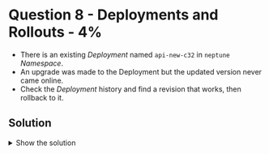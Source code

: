 # Question 8 - Deployments and Rollouts - 4%

- There is an existing *Deployment* named `api-new-c32` in `neptune` *Namespace*.
- An upgrade was made to the Deployment but the updated version never came online.
- Check the *Deployment* history and find a revision that works, then rollback to it.

## Solution

<details>
  <summary>Show the solution</summary>

### List the Deployment

```shell
k -n neptune get deploy api-new-c32
NAME          READY   UP-TO-DATE   AVAILABLE   AGE
api-new-c32   0/3     1            0           71s
```

### List the Pods

You could get something different.

```shell
k -n neptune get pods
NAME                           READY   STATUS             RESTARTS   AGE
api-new-c32-5957d59bcb-mkgtb   0/1     ErrImagePull       0          64s
api-new-c32-79b499db9f-jfbjr   1/1     Running            0          65s
api-new-c32-79b499db9f-mmdtc   1/1     Running            0          65s
api-new-c32-c9cdb5f85-lmchm    0/1     ImagePullBackOff   0          64s
```

### Check Deployment History

```shell
k -n neptune rollout history deployment/api-new-c32
deployment.apps/api-new-c32 
REVISION  CHANGE-CAUSE
1         <none>
2         kubectl set image deployment/api-new-c32 nginx=ngnix:1.26.2 --namespace=neptune --record=true
3         kubectl set image deployment/api-new-c32 nginx=ngnix:1.26.3 --namespace=neptune --record=true
4         kubectl set image deployment/api-new-c32 nginx=ngnix:1.26.4 --namespace=neptune --record=true
5         kubectl set image deployment/api-new-c32 nginx=ngnix:1.26.5 --namespace=neptune --record=true
```

### Rollback to Working Revision

```shell
k -n neptune rollout undo deployment/api-new-c32 --to-revision=1
deployment.apps/api-new-c32 rolled back
```

### Validate the Deployment

```shell
k -n neptune get deploy api-new-c32
NAME          READY   UP-TO-DATE   AVAILABLE   AGE
api-new-c32   3/3     3            3           8m46s
```

### Validate Pods in the Deployment

```shell
k -n neptune get pods
NAME                           READY   STATUS    RESTARTS   AGE
api-new-c32-79b499db9f-drjff   1/1     Running   0          103s
api-new-c32-79b499db9f-g9hgz   1/1     Running   0          105s
api-new-c32-79b499db9f-w4ml7   1/1     Running   0          97s
```

### Validate Deployment History (not necessary)

````shell
k -n neptune rollout history deployment/api-new-c32
deployment.apps/api-new-c32 
REVISION  CHANGE-CAUSE
2         kubectl set image deployment/api-new-c32 nginx=ngnix:1.26.2 --namespace=neptune --record=true
3         kubectl set image deployment/api-new-c32 nginx=ngnix:1.26.3 --namespace=neptune --record=true
4         kubectl set image deployment/api-new-c32 nginx=ngnix:1.26.4 --namespace=neptune --record=true
5         kubectl set image deployment/api-new-c32 nginx=ngnix:1.26.5 --namespace=neptune --record=true
6         <none>
````

## Resources

- [Update resources](https://kubernetes.io/docs/reference/kubectl/quick-reference/#updating-resources)

</details>
